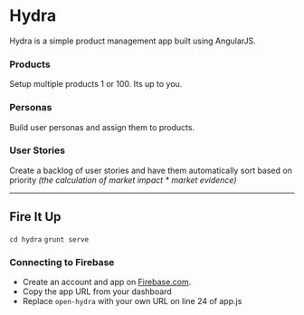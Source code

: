 # Hydra

Hydra is a simple product management app built using AngularJS.

### Products
Setup multiple products 1 or 100. Its up to you.

### Personas
Build user personas and assign them to products.

### User Stories
Create a backlog of user stories and have them automatically sort based on priority _(the calculation of market impact * market evidence)_

---

## Fire It Up
```cd hydra```
```grunt serve```

### Connecting to Firebase

* Create an account and app on [Firebase.com](http://firebase.com).
* Copy the app URL from your dashboard
* Replace ```open-hydra``` with your own URL on line 24 of app.js
